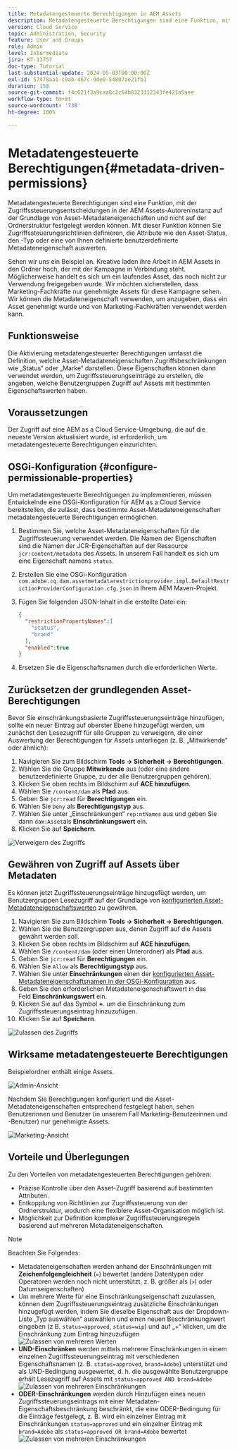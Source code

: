 ```yaml
---
title: Metadatengesteuerte Berechtigungen in AEM Assets
description: Metadatengesteuerte Berechtigungen sind eine Funktion, mit der der Zugriff auf basierend auf Asset-Metadateneigenschaften und nicht auf der Ordnerstruktur eingeschränkt wird.
version: Cloud Service
topic: Administration, Security
feature: User and Groups
role: Admin
level: Intermediate
jira: KT-13757
doc-type: Tutorial
last-substantial-update: 2024-05-03T00:00:00Z
exl-id: 57478aa1-c9ab-467c-9de0-54807ae21fb1
duration: 158
source-git-commit: f4c621f3a9caa8c2c64b8323312343fe421a5aee
workflow-type: tm+mt
source-wordcount: '738'
ht-degree: 100%

---
```


# Metadatengesteuerte Berechtigungen{#metadata-driven-permissions}

Metadatengesteuerte Berechtigungen sind eine Funktion, mit der Zugriffssteuerungsentscheidungen in der AEM Assets-Autoreninstanz auf der Grundlage von Asset-Metadateneigenschaften und nicht auf der Ordnerstruktur festgelegt werden können. Mit dieser Funktion können Sie Zugriffssteuerungsrichtlinien definieren, die Attribute wie den Asset-Status, den -Typ oder eine von Ihnen definierte benutzerdefinierte Metadateneigenschaft auswerten.

Sehen wir uns ein Beispiel an. Kreative laden ihre Arbeit in AEM Assets in den Ordner hoch, der mit der Kampagne in Verbindung steht. Möglicherweise handelt es sich um ein laufendes Asset, das noch nicht zur Verwendung freigegeben wurde. Wir möchten sicherstellen, dass Marketing-Fachkräfte nur genehmigte Assets für diese Kampagne sehen. Wir können die Metadateneigenschaft verwenden, um anzugeben, dass ein Asset genehmigt wurde und von Marketing-Fachkräften verwendet werden kann.

## Funktionsweise

Die Aktivierung metadatengesteuerter Berechtigungen umfasst die Definition, welche Asset-Metadateneigenschaften Zugriffsbeschränkungen wie „Status“ oder „Marke“ darstellen. Diese Eigenschaften können dann verwendet werden, um Zugriffssteuerungseinträge zu erstellen, die angeben, welche Benutzergruppen Zugriff auf Assets mit bestimmten Eigenschaftswerten haben.

## Voraussetzungen

Der Zugriff auf eine AEM as a Cloud Service-Umgebung, die auf die neueste Version aktualisiert wurde, ist erforderlich, um metadatengesteuerte Berechtigungen einzurichten.

## OSGi-Konfiguration {#configure-permissionable-properties}

Um metadatengesteuerte Berechtigungen zu implementieren, müssen Entwickelnde eine OSGi-Konfiguration für AEM as a Cloud Service bereitstellen, die zulässt, dass bestimmte Asset-Metadateneigenschaften metadatengesteuerte Berechtigungen ermöglichen.

1. Bestimmen Sie, welche Asset-Metadateneigenschaften für die Zugriffssteuerung verwendet werden. Die Namen der Eigenschaften sind die Namen der JCR-Eigenschaften auf der Ressource `jcr:content/metadata` des Assets. In unserem Fall handelt es sich um eine Eigenschaft namens `status`.
1. Erstellen Sie eine OSGi-Konfiguration `com.adobe.cq.dam.assetmetadatarestrictionprovider.impl.DefaultRestrictionProviderConfiguration.cfg.json` in Ihrem AEM Maven-Projekt.
1. Fügen Sie folgenden JSON-Inhalt in die erstellte Datei ein:

   ```json
   {
     "restrictionPropertyNames":[
       "status",
       "brand"
     ],
     "enabled":true
   }
   ```

1. Ersetzen Sie die Eigenschaftsnamen durch die erforderlichen Werte.

## Zurücksetzen der grundlegenden Asset-Berechtigungen

Bevor Sie einschränkungsbasierte Zugriffssteuerungseinträge hinzufügen, sollte ein neuer Eintrag auf oberster Ebene hinzugefügt werden, um zunächst den Lesezugriff für alle Gruppen zu verweigern, die einer Auswertung der Berechtigungen für Assets unterliegen (z. B. „Mitwirkende“ oder ähnlich):

1. Navigieren Sie zum Bildschirm __Tools → Sicherheit → Berechtigungen__.
1. Wählen Sie die Gruppe __Mitwirkende__ aus (oder eine andere benutzerdefinierte Gruppe, zu der alle Benutzergruppen gehören).
1. Klicken Sie oben rechts im Bildschirm auf __ACE hinzufügen__.
1. Wählen Sie `/content/dam` als __Pfad__ aus.
1. Geben Sie `jcr:read` für __Berechtigungen__ ein.
1. Wählen Sie `Deny` als __Berechtigungstyp__ aus.
1. Wählen Sie unter „Einschränkungen“ `rep:ntNames` aus und geben Sie dann `dam:Asset`als __Einschränkungswert__ ein.
1. Klicken Sie auf __Speichern__.

![Verweigern des Zugriffs](./assets/metadata-driven-permissions/deny-access.png)

## Gewähren von Zugriff auf Assets über Metadaten

Es können jetzt Zugriffssteuerungseinträge hinzugefügt werden, um Benutzergruppen Lesezugriff auf der Grundlage von [konfigurierten Asset-Metadateneigenschaftswerten](#configure-permissionable-properties) zu gewähren.

1. Navigieren Sie zum Bildschirm __Tools → Sicherheit → Berechtigungen__.
1. Wählen Sie die Benutzergruppen aus, denen Zugriff auf die Assets gewährt werden soll.
1. Klicken Sie oben rechts im Bildschirm auf __ACE hinzufügen__.
1. Wählen Sie `/content/dam` (oder einen Unterordner) als __Pfad__ aus.
1. Geben Sie `jcr:read` für __Berechtigungen__ ein.
1. Wählen Sie `Allow` als __Berechtigungstyp__ aus.
1. Wählen Sie unter __Einschränkungen__ einen der [konfigurierten Asset-Metadateneigenschaftsnamen in der OSGi-Konfiguration](#configure-permissionable-properties) aus.
1. Geben Sie den erforderlichen Metadateneigenschaftswert in das Feld __Einschränkungswert__ ein.
1. Klicken Sie auf das Symbol __+__. um die Einschränkung zum Zugriffssteuerungseintrag hinzuzufügen.
1. Klicken Sie auf __Speichern__.

![Zulassen des Zugriffs](./assets/metadata-driven-permissions/allow-access.png)

## Wirksame metadatengesteuerte Berechtigungen

Beispielordner enthält einige Assets.

![Admin-Ansicht](./assets/metadata-driven-permissions/admin-view.png)

Nachdem Sie Berechtigungen konfiguriert und die Asset-Metadateneigenschaften entsprechend festgelegt haben, sehen Benutzerinnen und Benutzer (in unserem Fall Marketing-Benutzerinnen und -Benutzer) nur genehmigte Assets.

![Marketing-Ansicht](./assets/metadata-driven-permissions/marketeer-view.png)

## Vorteile und Überlegungen

Zu den Vorteilen von metadatengesteuerten Berechtigungen gehören:

- Präzise Kontrolle über den Asset-Zugriff basierend auf bestimmten Attributen.
- Entkopplung von Richtlinien zur Zugriffssteuerung von der Ordnerstruktur, wodurch eine flexiblere Asset-Organisation möglich ist.
- Möglichkeit zur Definition komplexer Zugriffssteuerungsregeln basierend auf mehreren Metadateneigenschaften.

>[!NOTE]
>
> Beachten Sie Folgendes:
> 
> - Metadateneigenschaften werden anhand der Einschränkungen mit __Zeichenfolgengleichheit__ (`=`) bewertet (andere Datentypen oder Operatoren werden noch nicht unterstützt, z. B. größer als (`>`) oder Datumseigenschaften)
> - Um mehrere Werte für eine Einschränkungseigenschaft zuzulassen, können dem Zugriffssteuerungseintrag zusätzliche Einschränkungen hinzugefügt werden, indem Sie dieselbe Eigenschaft aus der Dropdown-Liste „Typ auswählen“ auswählen und einen neuen Beschränkungswert eingeben (z B. `status=approved`, `status=wip`) und auf „+“ klicken, um die Einschränkung zum Eintrag hinzuzufügen
> ![Zulassen von mehreren Werten](./assets/metadata-driven-permissions/allow-multiple-values.png)
> - __UND-Einschränken__ werden mittels mehrerer Einschränkungen in einem einzelnen Zugriffssteuerungseintrag mit verschiedenen Eigenschaftsnamen (z. B. `status=approved`, `brand=Adobe`) unterstützt und als UND-Bedingung ausgewertet, d. h. die ausgewählte Benutzergruppe erhält Lesezugriff auf Assets mit `status=approved AND brand=Adobe`
> ![Zulassen von mehreren Einschränkungen](./assets/metadata-driven-permissions/allow-multiple-restrictions.png)
> - __ODER-Einschränkungen__ werden durch Hinzufügen eines neuen Zugriffssteuerungseintrags mit einer Metadaten-Eigenschaftsbeschränkung beschränkt, die eine ODER-Bedingung für die Einträge festgelegt, z. B. wird ein einzelner Eintrag mit Einschränkungen `status=approved` und ein einzelner Eintrag mit `brand=Adobe` als `status=approved OR brand=Adobe` bewertet
> ![Zulassen von mehreren Einschränkungen](./assets/metadata-driven-permissions/allow-multiple-aces.png)
